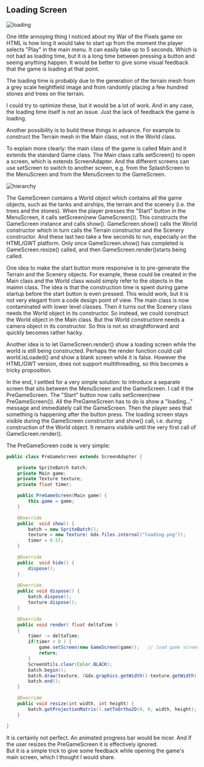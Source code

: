 ## Loading Screen



![loading](https://user-images.githubusercontent.com/49096535/230624410-08e43099-5f4f-458f-a217-7c6d83b5dc82.png)

One little annoying thing I noticed about my War of the Pixels game on HTML is how long it would take to start up from the moment the player selects "Play" in the main menu.
It can easily take up to 5 seconds. Which is not bad as loading time, but it is a long time between pressing a button and seeing anything happen. It would be better to give some visual feedback that the game is loading at that point.

The loading time is probably due to the generation of the terrain mesh from a grey scale heightfield image and from randomly placing a few hundred stones and trees on the terrain.

I could try to optimize these, but it would be a lot of work. And in any case, the loading time itself is not an issue. Just the lack of feedback the game is loading.

Another possibility is to build these things in advance. For example to construct the Terrain mesh in the Main class, not in the World class.

To explain more clearly: the main class of the game is called Main and it extends the standard Game class.  The Main class calls setScreen() to open a screen, which is extends ScreenAdapter.
And the different screens can use setScreen to switch to another screen, e.g. from the SplashScreen to the MenuScreen and from the MenuScreen to the GameScreen.

![hierarchy](https://user-images.githubusercontent.com/49096535/230628061-d45df3ce-8b31-44a8-bc1d-4184068c2627.png)

The GameScreen contains a World object which contains all the game objects, such as the tanks and airships, the terrain and the scenery (i.e. the trees and the stones).
When the player presses the "Start" button in the MenuScreen, it calls setScreen(new GameScreen()).  This constructs the GameScreen instance and calls show(). 
GameScreen.show() calls the World constructor which in turn calls the Terrain constructor and the Scenery constructor. And these last two take a few seconds to run, especially 
on the HTML/GWT platform. Only once GameScreen.show() has completed is GameScreen.resize() called, and then GameScreen.render()starts being called.

One idea to make the start button more responsive is to pre-generate the Terrain and the Scenery objects. For example, these could be created in the Main class and the World class would simply refer to the objects in the maimn class.
The idea is that the construction time is spent during game startup before the start button is even pressed.  This would work, but it is not very elegant from a code design point of view.  The main class is now contaminated with lower level classes.
Then it turns out the Scenery class needs the World object in its constructor.  So instead, we could construct the World object in the Main class. But thw World constructore needs
a camera object in its constructor.  So this is not so straightforward and quickly becomes rather hacky.

Another idea is to let GameScreen.render() show a loading screen while the world is still being constructed.  Perhaps the render function could call world.isLoaded() and show a blank screen while it is false.
However the HTML/GWT version, does not support multithreading, so this becomes a tricky proposition.

In the end, I settled for a very simple solution: to introduce a separate screen that sits between the MenuScreen and the GameScreen. I call it the PreGameScreen. The "Start" button now calls setScreen(new PreGameScreen()).
All the PreGameScreen has to do is show a "loading..." message and immediately call the GameScreen.  Then the player sees that something is happening after the button press. The loading screen stays visible during the GameScreen constructor and show() call, i.e. during construction of the World object.
It remains visibile until the very first call of GameScreen.render().

The PreGameScreen code is very simple:

```java
public class PreGameScreen extends ScreenAdapter {

    private SpriteBatch batch;
    private Main game;
    private Texture texture;
    private float timer;

    public PreGameScreen(Main game) {
        this.game = game;
    }

    @Override
    public  void show() {
        batch = new SpriteBatch();
        texture = new Texture( Gdx.files.internal("loading.png"));
        timer = 0.5f;
    }

    @Override
    public  void hide() {
        dispose();
    }
  
    @Override
    public void dispose() {
        batch.dispose();
        texture.dispose();
    }

    @Override
    public void render( float deltaTime )
    {
        timer -= deltaTime;
        if(timer < 0 ) {
            game.setScreen(new GameScreen(game));   // load game screen automatically
            return;
        }
        ScreenUtils.clear(Color.BLACK);
        batch.begin();
        batch.draw(texture, (Gdx.graphics.getWidth()-texture.getWidth())/2,(Gdx.graphics.getHeight()-texture.getHeight())/2);
        batch.end();
    }

    @Override
    public void resize(int width, int height) {
        batch.getProjectionMatrix().setToOrtho2D(0, 0, width, height);
    }

}
```

It is certainly not perfect.  An animated progress bar would be nicer.  And if the user resizes the PreGameScreen it is effectively ignored.  
But it is a simple trick to give some feedback while opening the game's main screen, which I thought I would share.
